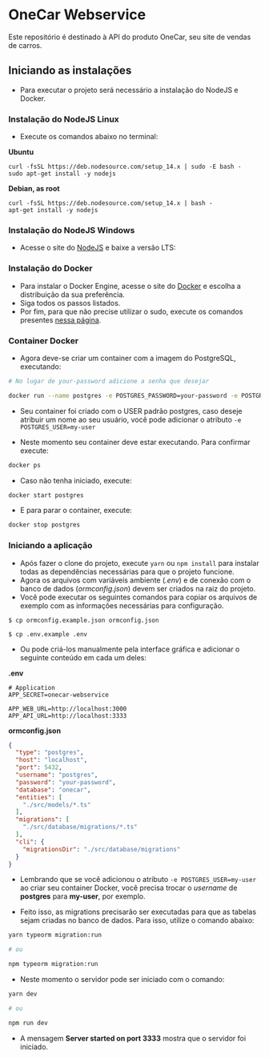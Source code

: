 # OneCar Webservice

Este repositório é destinado à API do produto OneCar, seu site de vendas de carros.

## Iniciando as instalações

- Para executar o projeto será necessário a instalação do NodeJS e Docker.

### Instalação do NodeJS Linux

- Execute os comandos abaixo no terminal:

**Ubuntu**

```
curl -fsSL https://deb.nodesource.com/setup_14.x | sudo -E bash -
sudo apt-get install -y nodejs
```

**Debian, as root**

```
curl -fsSL https://deb.nodesource.com/setup_14.x | bash -
apt-get install -y nodejs
```

### Instalação do NodeJS Windows

- Acesse o site do [NodeJS](https://nodejs.org/en/) e baixe a versão LTS:

### Instalação do Docker

- Para instalar o Docker Engine, acesse o site do [Docker](https://docs.docker.com/engine/install) e escolha a distribuição da sua preferência.
- Siga todos os passos listados.
- Por fim, para que não precise utilizar o sudo, execute os comandos presentes [nessa página](https://docs.docker.com/engine/install/linux-postinstall).


### Container Docker

- Agora deve-se criar um container com a imagem do PostgreSQL, executando:

```bash
# No lugar de your-password adicione a senha que desejar

docker run --name postgres -e POSTGRES_PASSWORD=your-password -e POSTGRES_DB=onecar -p 5432:5432 -d postgres
```

- Seu container foi criado com o USER padrão postgres, caso deseje atribuir um nome ao seu usuário, você pode adicionar o atributo
```-e POSTGRES_USER=my-user```

- Neste momento seu container deve estar executando. Para confirmar execute:

```bash
docker ps
```

- Caso não tenha iniciado, execute:

```bash
docker start postgres
```

- E para parar o container, execute:

```bash
docker stop postgres
```


### Iniciando a aplicação

- Após fazer o clone do projeto, execute ```yarn``` ou ```npm install``` para instalar todas as dependências necessárias para que o projeto funcione.
- Agora os arquivos com variáveis ambiente (*.env*) e de conexão com o banco de dados (*ormconfig.json*) devem ser criados na raiz do projeto.
- Você pode executar os seguintes comandos para copiar os arquivos de exemplo com as informações necessárias para configuração.
```
$ cp ormconfig.example.json ormconfig.json

$ cp .env.example .env
```

- Ou pode criá-los manualmente pela interface gráfica e adicionar o seguinte conteúdo em cada um deles:

**.env**
```env
# Application
APP_SECRET=onecar-webservice

APP_WEB_URL=http://localhost:3000
APP_API_URL=http://localhost:3333

```

**ormconfig.json**
```json
{
  "type": "postgres",
  "host": "localhost",
  "port": 5432,
  "username": "postgres",
  "password": "your-password",
  "database": "onecar",
  "entities": [
    "./src/models/*.ts"
  ],
  "migrations": [
    "./src/database/migrations/*.ts"
  ],
  "cli": {
    "migrationsDir": "./src/database/migrations"
  }
}

```

- Lembrando que se você adicionou o atributo ```-e POSTGRES_USER=my-user``` ao criar seu container Docker, você precisa trocar o *username* de **postgres** para **my-user**, por exemplo.

- Feito isso, as migrations precisarão ser executadas para que as tabelas sejam criadas no banco de dados. Para isso, utilize o comando abaixo:

```bash
yarn typeorm migration:run

# ou

npm typeorm migration:run
```


- Neste momento o servidor pode ser iniciado com o comando:
```bash
yarn dev

# ou

npm run dev
```

- A mensagem **Server started on port 3333** mostra que o servidor foi iniciado.
